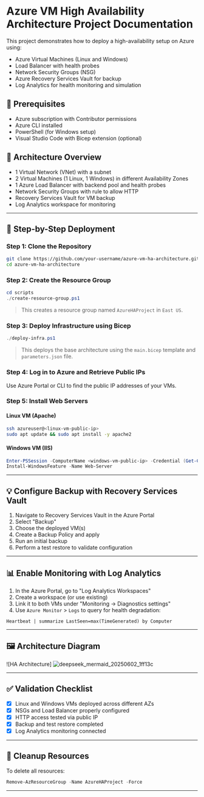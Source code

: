 # Azure VM High Availability Architecture Project Documentation

This project demonstrates how to deploy a high-availability setup on Azure using:
- Azure Virtual Machines (Linux and Windows)
- Load Balancer with health probes
- Network Security Groups (NSG)
- Azure Recovery Services Vault for backup
- Log Analytics for health monitoring and simulation

## 📌 Prerequisites
- Azure subscription with Contributor permissions
- Azure CLI installed
- PowerShell (for Windows setup)
- Visual Studio Code with Bicep extension (optional)

## 🧱 Architecture Overview

- 1 Virtual Network (VNet) with a subnet
- 2 Virtual Machines (1 Linux, 1 Windows) in different Availability Zones
- 1 Azure Load Balancer with backend pool and health probes
- Network Security Groups with rule to allow HTTP
- Recovery Services Vault for VM backup
- Log Analytics workspace for monitoring

---

## 🚀 Step-by-Step Deployment

### Step 1: Clone the Repository
```bash
git clone https://github.com/your-username/azure-vm-ha-architecture.git
cd azure-vm-ha-architecture
```

### Step 2: Create the Resource Group
```powershell
cd scripts
./create-resource-group.ps1
```
> This creates a resource group named `AzureHAProject` in `East US`.

### Step 3: Deploy Infrastructure using Bicep
```powershell
./deploy-infra.ps1
```
> This deploys the base architecture using the `main.bicep` template and `parameters.json` file.

### Step 4: Log in to Azure and Retrieve Public IPs
Use Azure Portal or CLI to find the public IP addresses of your VMs.

### Step 5: Install Web Servers
#### Linux VM (Apache)
```bash
ssh azureuser@<linux-vm-public-ip>
sudo apt update && sudo apt install -y apache2
```

#### Windows VM (IIS)
```powershell
Enter-PSSession -ComputerName <windows-vm-public-ip> -Credential (Get-Credential)
Install-WindowsFeature -Name Web-Server
```

---

## 💡 Configure Backup with Recovery Services Vault
1. Navigate to Recovery Services Vault in the Azure Portal
2. Select "Backup"
3. Choose the deployed VM(s)
4. Create a Backup Policy and apply
5. Run an initial backup
6. Perform a test restore to validate configuration

---

## 📊 Enable Monitoring with Log Analytics
1. In the Azure Portal, go to "Log Analytics Workspaces"
2. Create a workspace (or use existing)
3. Link it to both VMs under "Monitoring -> Diagnostics settings"
4. Use `Azure Monitor` > `Logs` to query for health degradation:
```kusto
Heartbeat | summarize LastSeen=max(TimeGenerated) by Computer
```

---

## 🖼️ Architecture Diagram
![HA Architecture]
![deepseek_mermaid_20250602_1ff13c](https://github.com/user-attachments/assets/7ed82b52-3f57-4747-a60d-4248fa3af38c)




---

## ✅ Validation Checklist
- [x] Linux and Windows VMs deployed across different AZs
- [x] NSGs and Load Balancer properly configured
- [x] HTTP access tested via public IP
- [x] Backup and test restore completed
- [x] Log Analytics monitoring connected

---

## 🔄 Cleanup Resources
To delete all resources:
```powershell
Remove-AzResourceGroup -Name AzureHAProject -Force
```

---



